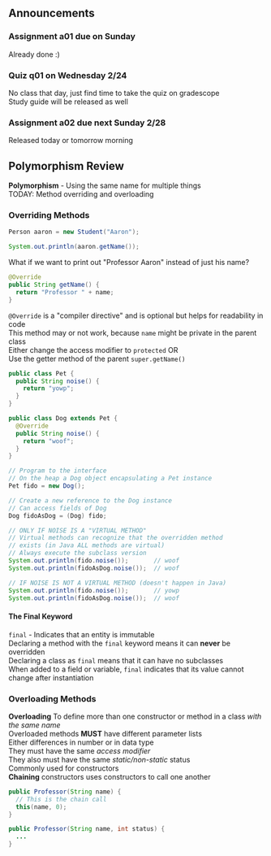 ## Announcements
### Assignment a01 due on Sunday
Already done :)  
### Quiz q01 on Wednesday 2/24
No class that day, just find time to take the quiz on
gradescope  
Study guide will be released as well  
### Assignment a02 due next Sunday 2/28
Released today or tomorrow morning  

## Polymorphism Review
**Polymorphism** - Using the same name for multiple things  
TODAY: Method overriding and overloading  

### Overriding Methods
```Java
Person aaron = new Student("Aaron");

System.out.println(aaron.getName());
```
What if we want to print out "Professor Aaron" instead of
just his name?  
```Java
@Override
public String getName() {
  return "Professor " + name;
}
```
`@Override` is a "compiler directive" and is optional but
helps for readability in code  
This method may or not work, because `name` might be private
in the parent class  
Either change the access modifier to `protected` OR  
Use the getter method of the parent `super.getName()`  

```Java
public class Pet {
  public String noise() {
    return "yowp";
  }
}

public class Dog extends Pet {
  @Override
  public String noise() {
    return "woof";
  }
}

// Program to the interface
// On the heap a Dog object encapsulating a Pet instance
Pet fido = new Dog();

// Create a new reference to the Dog instance
// Can access fields of Dog
Dog fidoAsDog = (Dog) fido;

// ONLY IF NOISE IS A "VIRTUAL METHOD"
// Virtual methods can recognize that the overridden method
// exists (in Java ALL methods are virtual)
// Always execute the subclass version
System.out.println(fido.noise());       // woof
System.out.println(fidoAsDog.noise());  // woof

// IF NOISE IS NOT A VIRTUAL METHOD (doesn't happen in Java)
System.out.println(fido.noise());       // yowp
System.out.println(fidoAsDog.noise());  // woof
```

#### The Final Keyword
`final` - Indicates that an entity is immutable  
Declaring a method with the `final` keyword means it can
**never** be overridden  
Declaring a class as `final` means that it can have no
subclasses  
When added to a field or variable, `final` indicates that
its value cannot change after instantiation  

### Overloading Methods
**Overloading** To define more than one constructor or
method in a class *with the same name*  
Overloaded methods **MUST** have different parameter lists  
Either differences in number or in data type  
They must have the same *access modifier*  
They also must have the same *static/non-static* status  
Commonly used for constructors  
**Chaining** constructors uses constructors to call one
another  
```Java
public Professor(String name) {
  // This is the chain call
  this(name, 0);
}

public Professor(String name, int status) {
  ...
}
```
